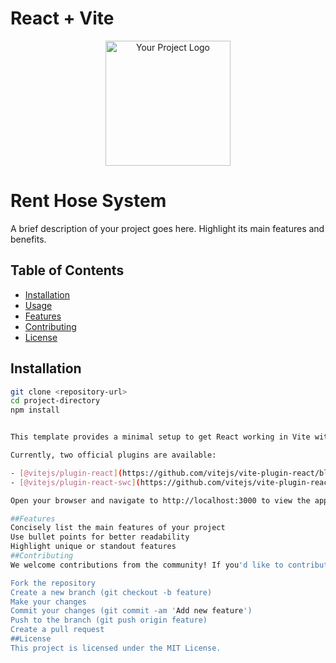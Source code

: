 # React + Vite
<!-- Add your project logo or banner here -->
<div align="center">
  <img class="size-4" src="https://postimg.cc/HVkFNM5P" alt="Your Project Logo" width="200px">
</div>

# Rent Hose System

A brief description of your project goes here. Highlight its main features and benefits.

## Table of Contents

- [Installation](#installation)
- [Usage](#usage)
- [Features](#features)
- [Contributing](#contributing)
- [License](#license)

## Installation

```bash
git clone <repository-url>
cd project-directory
npm install


This template provides a minimal setup to get React working in Vite with HMR and some ESLint rules.

Currently, two official plugins are available:

- [@vitejs/plugin-react](https://github.com/vitejs/vite-plugin-react/blob/main/packages/plugin-react/README.md) uses [Babel](https://babeljs.io/) for Fast Refresh
- [@vitejs/plugin-react-swc](https://github.com/vitejs/vite-plugin-react-swc) uses [SWC](https://swc.rs/) for Fast Refresh

Open your browser and navigate to http://localhost:3000 to view the application.

##Features
Concisely list the main features of your project
Use bullet points for better readability
Highlight unique or standout features
##Contributing
We welcome contributions from the community! If you'd like to contribute to this project, please follow these guidelines:

Fork the repository
Create a new branch (git checkout -b feature)
Make your changes
Commit your changes (git commit -am 'Add new feature')
Push to the branch (git push origin feature)
Create a pull request
##License
This project is licensed under the MIT License.
